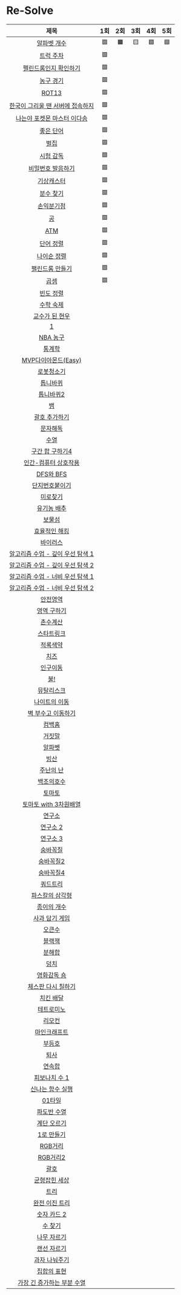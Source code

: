 # Re-Solve
| 제목 | 1회 | 2회 | 3회 | 4회 | 5회 |
| :-: | :-: | :-: | :-: | :-: | :-: |
| [알파벳 개수](https://www.acmicpc.net/problem/10808) | 🟥 | 🟧 | 🟨 | 🟩 | 🟦 |
| [트럭 주차](https://www.acmicpc.net/problem/2979) | 🟥 | | | | |
| [펠린드롬인지 확인하기](https://www.acmicpc.net/problem/10988)| 🟥 | | | | |
| [농구 경기](https://www.acmicpc.net/problem/1159) | 🟥 | | | | |
| [ROT13](https://www.acmicpc.net/problem/11655) | 🟥 | | | | |
| [한국이 그리울 땐 서버에 접속하지](https://www.acmicpc.net/problem/9996) | 🟥 | | | | |
| [나는야 포켓몬 마스터 이다솜](https://www.acmicpc.net/problem/1620) | 🟥 | | | | |
| [좋은 단어](https://www.acmicpc.net/problem/3986) | 🟥 | | | | |
| [벌집](https://www.acmicpc.net/problem/2292) | 🟥 | | | | |
| [시험 감독](https://www.acmicpc.net/problem/13458) | 🟥 | | | | |
| [비밀번호 발음하기](https://www.acmicpc.net/problem/4659) | 🟥 | | | | |
| [기상캐스터](https://www.acmicpc.net/problem/10709) | 🟥 | | | | |
| [분수 찾기](https://www.acmicpc.net/problem/1193) | 🟥 | | | | |
| [손익분기점](https://www.acmicpc.net/problem/1712) | 🟥 | | | | |
| [공](https://www.acmicpc.net/problem/1547) | 🟥 | | | | |
| [ATM](https://www.acmicpc.net/problem/11399) | 🟥 | | | | |
| [단어 정렬](https://www.acmicpc.net/problem/1181) | 🟥 | | | | |
| [나이순 정렬](https://www.acmicpc.net/problem/10814)| 🟥 | | | | |
| [팰린드롬 만들기](https://www.acmicpc.net/problem/1213) | 🟥 | | | | |
| [곱셈](https://www.acmicpc.net/problem/1629) | 🟥 | | | | |
| [빈도 정렬](https://www.acmicpc.net/problem/2910) | | | | | |
| [수학 숙제](https://www.acmicpc.net/problem/2870) | | | | | |
| [교수가 된 현우](https://www.acmicpc.net/problem/3474) | | | | | |
| [1](https://www.acmicpc.net/problem/4375) | | | | | |
| [NBA 농구](https://www.acmicpc.net/problem/2852) | | | | | |
| [통계학](https://www.acmicpc.net/problem/2108) | | | | | |
| [MVP다이아몬드(Easy)](https://www.acmicpc.net/problem/20413) | | | | | |
| [로봇청소기](https://www.acmicpc.net/problem/14503) | | | | | |
| [톱니바퀴](https://www.acmicpc.net/problem/14891) | | | | | |
| [톱니바퀴2](https://www.acmicpc.net/problem/15662) | | | | | |
| [뱀](https://www.acmicpc.net/problem/3190) | | | | | |
| [괄호 추가하기](https://www.acmicpc.net/problem/16637) | | | | | |
| [문자해독](https://www.acmicpc.net/problem/1593) | | | | | |
| [수열](https://www.acmicpc.net/problem/2559) | | | | | |
| [구간 합 구하기4](https://www.acmicpc.net/problem/11659) | | | | | |
| [인간-컴퓨터 상호작용](https://www.acmicpc.net/problem/16139) | | | | | |
| [DFS와 BFS](https://www.acmicpc.net/problem/1260) | | | | | |
| [단지번호붙이기](https://www.acmicpc.net/problem/2667) | | | | | |
| [미로찾기](https://www.acmicpc.net/problem/2178) | | | | | |
| [유기농 배추](https://www.acmicpc.net/problem/1012) | | | | | |
| [보물섬](https://www.acmicpc.net/problem/2589) | | | | | |
| [효율적인 해킹](https://www.acmicpc.net/problem/1325) | | | | | |
| [바이러스](https://www.acmicpc.net/problem/2606) | | | | | |
| [알고리즘 수업 - 깊이 우선 탐색 1](https://www.acmicpc.net/problem/24479) | | | | | |
| [알고리즘 수업 - 깊이 우선 탐색 2](https://www.acmicpc.net/problem/24480) | | | | | |
| [알고리즘 수업 - 너비 우선 탐색 1](https://www.acmicpc.net/problem/24444) | | | | | |
| [알고리즘 수업 - 너비 우선 탐색 2](https://www.acmicpc.net/problem/24445) | | | | | |
| [안전영역](https://www.acmicpc.net/problem/2468) | | | | | |
| [영역 구하기](https://www.acmicpc.net/problem/2583) | | | | | |
| [촌수계산](https://www.acmicpc.net/problem/2644) | | | | | |
| [스타트링크](https://www.acmicpc.net/problem/5014) | | | | | |
| [적록색약](https://www.acmicpc.net/problem/10026) | | | | | |
| [치즈](https://www.acmicpc.net/problem/2636) | | | | | |
| [인구이동](https://www.acmicpc.net/problem/16234) | | | | | |
| [불!](https://www.acmicpc.net/problem/4179) | | | | | |
| [뮤탈리스크](https://www.acmicpc.net/problem/12869) | | | | | |
| [나이트의 이동](https://www.acmicpc.net/problem/7562) | | | | | |
| [벽 부수고 이동하기](https://www.acmicpc.net/problem/2206) | | | | | |
| [컴백홈](https://www.acmicpc.net/problem/1189) | | | | | |
| [거짓말](https://www.acmicpc.net/problem/1043) | | | | | |
| [알파벳](https://www.acmicpc.net/problem/1987) | | | | | |
| [빙산](https://www.acmicpc.net/problem/2573) | | | | | |
| [주난의 난](https://www.acmicpc.net/problem/14497) | | | | | |
| [백조의호수](https://www.acmicpc.net/problem/3197) | | | | | |
| [토마토](https://www.acmicpc.net/problem/7576) | | | | | |
| [토마토 with 3차원배열](https://www.acmicpc.net/problem/7569) | | | | | |
| [연구소](https://www.acmicpc.net/problem/14502) | | | | | |
| [연구소 2](https://www.acmicpc.net/problem/17141) | | | | | |
| [연구소 3](https://www.acmicpc.net/problem/17142) | | | | | |
| [숨바꼭질](https://www.acmicpc.net/problem/1697) | | | | | |
| [숨바꼭질2](https://www.acmicpc.net/problem/12851) | | | | | |
| [숨바꼭질4](https://www.acmicpc.net/problem/13913) | | | | | |
| [쿼드트리](https://www.acmicpc.net/problem/1992) | | | | | |
| [파스칼의 삼각형](https://www.acmicpc.net/problem/16395) | | | | | |
| [종이의 개수](https://www.acmicpc.net/problem/1780) | | | | | |
| [사과 담기 게임](https://www.acmicpc.net/problem/2828) | | | | | |
| [오큰수](https://www.acmicpc.net/problem/17298) | | | | | |
| [블랙잭](https://www.acmicpc.net/problem/2798) | | | | | |
| [분해합](https://www.acmicpc.net/problem/2231) | | | | | |
| [덩치](https://www.acmicpc.net/problem/7568) | | | | | |
| [영화감독 숌](https://www.acmicpc.net/problem/1436) | | | | | |
| [체스판 다시 칠하기](https://www.acmicpc.net/problem/1018) | | | | | |
| [치킨 배달](https://www.acmicpc.net/problem/15686) | | | | | |
| [테트로미노](https://www.acmicpc.net/problem/14500) | | | | | |
| [리모컨](https://www.acmicpc.net/problem/1107) | | | | | |
| [마인크래프트](https://www.acmicpc.net/problem/18111) | | | | | |
| [부등호](https://www.acmicpc.net/problem/2529) | | | | | |
| [퇴사](https://www.acmicpc.net/problem/14501) | | | | | |
| [연속합](https://www.acmicpc.net/problem/1912) | | | | | |
| [피보나치 수 1](https://www.acmicpc.net/problem/24416) | | | | | |
| [신나는 함수 실행](https://www.acmicpc.net/problem/9184) | | | | | |
| [01타일](https://www.acmicpc.net/problem/1904) | | | | | |
| [파도반 수열](https://www.acmicpc.net/problem/9461) | | | | | |
| [계단 오르기](https://www.acmicpc.net/problem/2579) | | | | | |
| [1로 만들기](https://www.acmicpc.net/problem/1463) | | | | | |
| [RGB거리](https://www.acmicpc.net/problem/1149) | | | | | |
| [RGB거리2](https://www.acmicpc.net/problem/17404) | | | | | |
| [괄호](https://www.acmicpc.net/problem/9012) | | | | | |
| [균형잡힌 세상](https://www.acmicpc.net/problem/4949) | | | | | |
| [트리](https://www.acmicpc.net/problem/1068) | | | | | |
| [완전 이진 트리](https://www.acmicpc.net/problem/9934) | | | | | |
| [숫자 카드 2](https://www.acmicpc.net/problem/10816) | | | | | |
| [수 찾기](https://www.acmicpc.net/problem/1920) | | | | | |
| [나무 자르기](https://www.acmicpc.net/problem/2805) | | | | | |
| [랜선 자르기](https://www.acmicpc.net/problem/1654) | | | | | |
| [과자 나눠주기](https://www.acmicpc.net/problem/16401) | | | | | |
| [집합의 표현](https://www.acmicpc.net/problem/1717) | | | | | |
| [가장 긴 증가하는 부분 수열](https://www.acmicpc.net/problem/11053) | | | | | |
